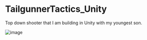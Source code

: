 # TailgunnerTactics_Unity
Top down shooter that I am building in Unity with my youngest son.

![image](https://github.com/user-attachments/assets/0bfb7b40-8383-4729-8ac0-54a2ed8692b1)
